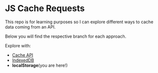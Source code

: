 # JS Cache Requests

This repo is for learning purposes so I can explore different ways to cache data coming from an API.

Below you will find the respective branch for each approach.

Explore with:

- [Cache API](https://github.com/raptisj/js-cache-requests/tree/cache-api)
- [IndexedDB](https://github.com/raptisj/js-cache-requests/tree/indexedDB)
- **localStorage**(you are here!)
